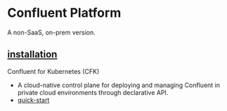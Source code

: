 # Confluent Platform
A non-SaaS, on-prem version.
## [installation](https://www.confluent.io/installation/)
Confluent for Kubernetes (CFK)
- A cloud-native control plane for deploying and managing Confluent in private cloud environments through declarative API.
- [quick-start](https://docs.confluent.io/operator/current/co-quickstart.html)
